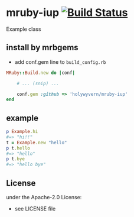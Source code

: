 # mruby-iup   [![Build Status](https://travis-ci.org/holywyvern/mruby-iup.svg?branch=master)](https://travis-ci.org/holywyvern/mruby-iup)
Example class
## install by mrbgems
- add conf.gem line to `build_config.rb`

```ruby
MRuby::Build.new do |conf|

    # ... (snip) ...

    conf.gem :github => 'holywyvern/mruby-iup'
end
```
## example
```ruby
p Example.hi
#=> "hi!!"
t = Example.new "hello"
p t.hello
#=> "hello"
p t.bye
#=> "hello bye"
```

## License
under the Apache-2.0 License:
- see LICENSE file
